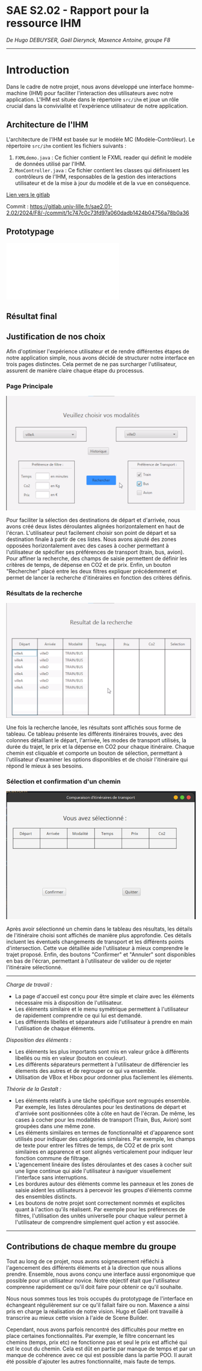 # SAE S2.02 - Rapport pour la ressource IHM

*De Hugo DEBUYSER, Gaël Dierynck, Maxence Antoine, groupe F8*
___

# Introduction
Dans le cadre de notre projet, nous avons développé une interface homme-machine (IHM) pour faciliter l'interaction des utilisateurs avec notre application. L'IHM est située dans le répertoire `src/ihm` et joue un rôle crucial dans la convivialité et l'expérience utilisateur de notre application.


## Architecture de l'IHM
L'architecture de l'IHM est basée sur le modèle MC (Modèle-Contrôleur). Le répertoire `src/ihm` contient les fichiers suivants :

1. `FXMLdemo.java` : Ce fichier contient le FXML reader qui définit le modèle de données utilisé par l'IHM.
2. `MonController.java` : Ce fichier contient les classes qui définissent les contrôleurs de l'IHM, responsables de la gestion des interactions utilisateur et de la mise à jour du modèle et de la vue en conséquence.

[Lien vers le gitlab](https://gitlab.univ-lille.fr/sae2.01-2.02/2024/F8)

Commit : https://gitlab.univ-lille.fr/sae2.01-2.02/2024/F8/-/commit/1c747c0c73fd97a060dadb1424b04756a78b0a36

## Prototypage

![Page Principale](./Maquette_basse_fidélité_Dierynck_Debuyser_Antoine.pdf) 

## Résultat final

## Justification de nos choix

Afin d'optimiser l'expérience utilisateur et de rendre différentes étapes de notre application simple, nous avons décidé de structurer notre interface en trois pages distinctes. Cela permet de ne pas surcharger l'utilisateur, assurent de manière claire chaque étape du processus.

### Page Principale

![Page Principale](./principale.png) 

Pour faciliter la sélection des destinations de départ et d'arrivée, nous avons créé deux listes déroulantes alignées horizontalement en haut de l'écran. L'utilisateur peut facilement choisir son point de départ et sa destination finale à partir de ces listes. Nous avons ajouté des zones opposées horizontalement avec des cases à cocher permettant à l'utilisateur de spécifier ses préférences de transport (train, bus, avion). Pour affiner la recherche, des champs de saisie permettent de définir les critères de temps, de dépense en CO2 et de prix. Enfin, un bouton "Rechercher" placé entre les deux filtres expliquer précédemment et permet de lancer la recherche d'itinéraires en fonction des critères définis.

### Résultats de la recherche

![Page de résultats](./resultats.png) 

Une fois la recherche lancée, les résultats sont affichés sous forme de tableau. Ce tableau présente les différents itinéraires trouvés, avec des colonnes détaillant le départ, l'arrivée, les modes de transport utilisés, la durée du trajet, le prix et la dépense en CO2 pour chaque itinéraire. Chaque chemin est cliquable et comporte un bouton de sélection, permettant à l'utilisateur d'examiner les options disponibles et de choisir l'itinéraire qui répond le mieux à ses besoins.

### Sélection et confirmation d'un chemin

![Page de confirmation](./chemin.png) 

Après avoir sélectionné un chemin dans le tableau des résultats, les détails de l'itinéraire choisi sont affichés de manière plus approfondie. Ces détails incluent les éventuels changements de transport et les différents points d'intersection. Cette vue détaillée aide l'utilisateur à mieux comprendre le trajet proposé. Enfin, des boutons "Confirmer" et "Annuler" sont disponibles en bas de l'écran, permettant à l'utilisateur de valider ou de rejeter l'itinéraire sélectionné.

___

*Charge de travail :* 
- La page d'accueil est conçu pour être simple et claire avec les éléments nécessaire mis à disposition de l'utilisateur.
- Les éléments similaire et le menu symétrique permettent à l'utilisateur de rapidement comprendre ce qui lui est demandé.
- Les différents libellés et séparateurs aide l'utilisateur à prendre en main l'utilisation de chaque éléments.

*Disposition des éléments :*
- Les éléments les plus importants sont mis en valeur grâce à différents libellés ou mis en valeur (bouton en couleur).
- Les différents séparateurs permettent à l'utilisateur de différencier les élements des autres et de regrouper ce qui va ensemble.
- Utilisation de VBox et Hbox pour ordonner plus facilement les éléments.

*Théorie de la Gestalt :*
- Les éléments relatifs à une tâche spécifique sont regroupés ensemble. Par exemple, les listes déroulantes pour les destinations de départ et d'arrivée sont positionnées côte à côte en haut de l'écran. De même, les cases à cocher pour les modalités de transport (Train, Bus, Avion) sont groupées dans une même zone.
-  Les éléments similaires en termes de fonctionnalité et d'apparence sont utilisés pour indiquer des catégories similaires. Par exemple, les champs de texte pour entrer les filtres de temps, de CO2 et de prix sont similaires en apparence et sont alignés verticalement pour indiquer leur fonction commune de filtrage.
-  L'agencement linéaire des listes déroulantes et des cases à cocher suit une ligne continue qui aide l'utilisateur à naviguer visuellement l'interface sans interruptions.
-  Les bordures autour des éléments comme les panneaux et les zones de saisie aident les utilisateurs à percevoir les groupes d'éléments comme des ensembles distincts.
-  Les boutons de notre projet sont correctement nommés et explicites quant à l'action qu'ils réalisent. Par exemple pour les préférences de filtres, l'utilisation des unités universelle pour chaque valeur permet à l'utilisateur de comprendre simplement quel action y est associée.

___

## Contributions de chaque membre du groupe

Tout au long de ce projet, nous avons soigneusement réfléchi à l'agencement des différents éléments et à la direction que nous allions prendre. Ensemble, nous avons conçu une interface aussi ergonomique que possible pour un utilisateur novice. Notre objectif était que l'utilisateur comprenne rapidement ce qu'il doit faire pour obtenir ce qu'il souhaite.

Nous nous sommes tous les trois occupés du prototypage de l'interface en échangeant régulièrement sur ce qu'il fallait faire ou non. Maxence a ainsi pris en charge la réalisation de notre vision. Hugo et Gaël ont travaillé à transcrire au mieux cette vision à l'aide de Scene Builder. 

Cependant, nous avons parfois rencontré des difficultés pour mettre en place certaines fonctionnalités.
Par exemple, le filtre concernant les chemins (temps, prix etc) ne fonctionne pas et seul le prix est affiché qui est le cout du chemin.
Cela est dût en partie par manque de temps et par un manque de cohérence avec ce qui est possible dans la partie POO.
Il aurait été possible d'ajouter les autres fonctionnalité, mais faute de temps.
